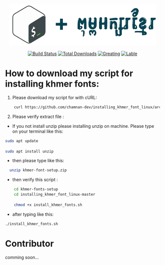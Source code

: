 <p align="center">
  <img src="image/bash+khmer.png" alt="logo">
</p>
<p align="center">
<a href="https://github.com/chamnan-dev/installing_khmer_font_linux/actions"><img src="https://github.com/chamnan-dev/installing_khmer_font_linux/actions/tests/badge.svg" alt="Build Status"></a>
<a href="https://github.com/chamnan-dev/installing_khmer_font_linux"><img src="https://github.com/chamnan-dev/installing_khmer_font_linux/actions/workflows/label.yml" alt="Total Downloads"></a>
<a href="https://github.com/chamnan-dev/installing_khmer_font_linux"><img src="https://github.com/chamnan-dev/installing_khmer_font_linux/actions/workflows/greetings.yml" alt="Greating"></a>
<a href="https://github.com/chamnan-dev/installing_khmer_font_linux"><img src="https://github.com/chamnan-dev/installing_khmer_font_linux/actions/workflows/label.yml" alt="Lable"></a>
</p>

# How to download my script for installing khmer fonts:

1. Please download my script for with cURL: 

``` bash
    curl https://github.com/chamnan-dev/installing_khmer_font_linux/archive/refs/heads/master.zip -L -o khmer-fonts-setup.zip
```

2. Please verify extract file :

- If you not install unzip please installing unzip on machine. Please type on your terminal like this: 

```bash
sudo apt update

sudo apt install unzip

```
- then please type like this: 

```bash
  unzip khmer-font-setup.zip

```
- then verify this script :

```bash
    cd khmer-fonts-setup
    cd installing_khmer_font_linux-master
 
    chmod +x install_khmer_fonts.sh
```

- after typing like this: 

``` bash
./install_khmer_fonts.sh
```

# Contributor

comming soon...
